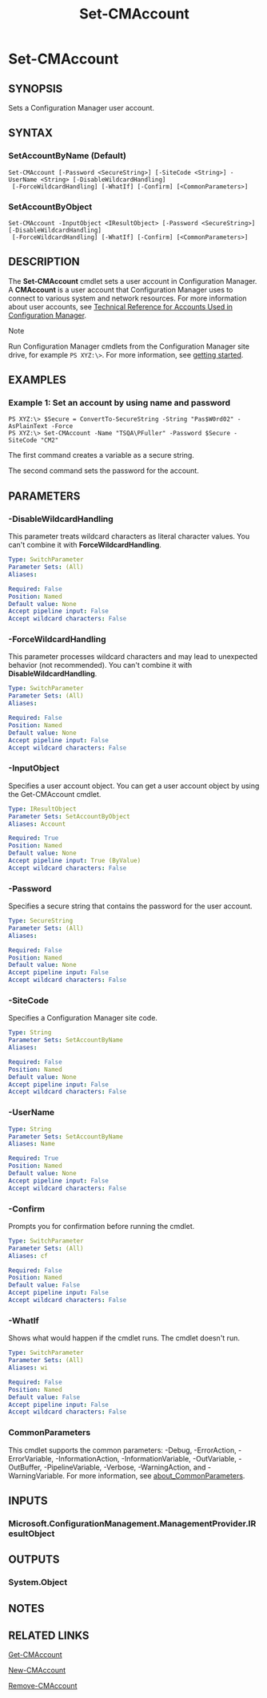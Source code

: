 ﻿---
description: Sets a Configuration Manager user account.
external help file: AdminUI.PS.dll-Help.xml
Module Name: ConfigurationManager
ms.date: 05/07/2019
schema: 2.0.0
title: Set-CMAccount
---

# Set-CMAccount

## SYNOPSIS
Sets a Configuration Manager user account.

## SYNTAX

### SetAccountByName (Default)
```
Set-CMAccount [-Password <SecureString>] [-SiteCode <String>] -UserName <String> [-DisableWildcardHandling]
 [-ForceWildcardHandling] [-WhatIf] [-Confirm] [<CommonParameters>]
```

### SetAccountByObject
```
Set-CMAccount -InputObject <IResultObject> [-Password <SecureString>] [-DisableWildcardHandling]
 [-ForceWildcardHandling] [-WhatIf] [-Confirm] [<CommonParameters>]
```

## DESCRIPTION
The **Set-CMAccount** cmdlet sets a user account in Configuration Manager.
A **CMAccount** is a user account that Configuration Manager uses to connect to various system and network resources.
For more information about user accounts, see [Technical Reference for Accounts Used in Configuration Manager](/mem/configmgr/core/plan-design/hierarchy/accounts).

> [!NOTE]
> Run Configuration Manager cmdlets from the Configuration Manager site drive, for example `PS XYZ:\>`. For more information, see [getting started](/powershell/sccm/overview).

## EXAMPLES

### Example 1: Set an account by using name and password
```
PS XYZ:\> $Secure = ConvertTo-SecureString -String "Pas$W0rd02" -AsPlainText -Force
PS XYZ:\> Set-CMAccount -Name "TSQA\PFuller" -Password $Secure -SiteCode "CM2"
```

The first command creates a variable as a secure string.

The second command sets the password for the account.

## PARAMETERS

### -DisableWildcardHandling

This parameter treats wildcard characters as literal character values. You can't combine it with **ForceWildcardHandling**.

```yaml
Type: SwitchParameter
Parameter Sets: (All)
Aliases:

Required: False
Position: Named
Default value: None
Accept pipeline input: False
Accept wildcard characters: False
```

### -ForceWildcardHandling

This parameter processes wildcard characters and may lead to unexpected behavior (not recommended). You can't combine it with **DisableWildcardHandling**.

```yaml
Type: SwitchParameter
Parameter Sets: (All)
Aliases:

Required: False
Position: Named
Default value: None
Accept pipeline input: False
Accept wildcard characters: False
```

### -InputObject
Specifies a user account object.
You can get a user account object by using the Get-CMAccount cmdlet.

```yaml
Type: IResultObject
Parameter Sets: SetAccountByObject
Aliases: Account

Required: True
Position: Named
Default value: None
Accept pipeline input: True (ByValue)
Accept wildcard characters: False
```

### -Password
Specifies a secure string that contains the password for the user account.

```yaml
Type: SecureString
Parameter Sets: (All)
Aliases:

Required: False
Position: Named
Default value: None
Accept pipeline input: False
Accept wildcard characters: False
```

### -SiteCode
Specifies a Configuration Manager site code.

```yaml
Type: String
Parameter Sets: SetAccountByName
Aliases:

Required: False
Position: Named
Default value: None
Accept pipeline input: False
Accept wildcard characters: False
```

### -UserName
```yaml
Type: String
Parameter Sets: SetAccountByName
Aliases: Name

Required: True
Position: Named
Default value: None
Accept pipeline input: False
Accept wildcard characters: False
```

### -Confirm
Prompts you for confirmation before running the cmdlet.

```yaml
Type: SwitchParameter
Parameter Sets: (All)
Aliases: cf

Required: False
Position: Named
Default value: False
Accept pipeline input: False
Accept wildcard characters: False
```

### -WhatIf

Shows what would happen if the cmdlet runs. The cmdlet doesn't run.

```yaml
Type: SwitchParameter
Parameter Sets: (All)
Aliases: wi

Required: False
Position: Named
Default value: False
Accept pipeline input: False
Accept wildcard characters: False
```

### CommonParameters
This cmdlet supports the common parameters: -Debug, -ErrorAction, -ErrorVariable, -InformationAction, -InformationVariable, -OutVariable, -OutBuffer, -PipelineVariable, -Verbose, -WarningAction, and -WarningVariable. For more information, see [about_CommonParameters](http://go.microsoft.com/fwlink/?LinkID=113216).

## INPUTS

### Microsoft.ConfigurationManagement.ManagementProvider.IResultObject
## OUTPUTS

### System.Object
## NOTES

## RELATED LINKS

[Get-CMAccount](Get-CMAccount.md)

[New-CMAccount](New-CMAccount.md)

[Remove-CMAccount](Remove-CMAccount.md)
